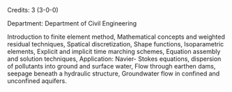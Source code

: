 Credits: 3 (3-0-0)

Department: Department of Civil Engineering

Introduction to finite element method, Mathematical concepts and weighted residual techniques, Spatical discretization, Shape functions, Isoparametric elements, Explicit and implicit time marching schemes, Equation assembly and solution techniques, Application: Navier- Stokes equations, dispersion of pollutants into ground and surface water, Flow through earthen dams, seepage beneath a hydraulic structure, Groundwater flow in confined and unconfined aquifers.
